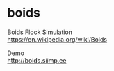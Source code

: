 # boids
Boids Flock Simulation  
https://en.wikipedia.org/wiki/Boids  

Demo  
http://boids.siimp.ee
